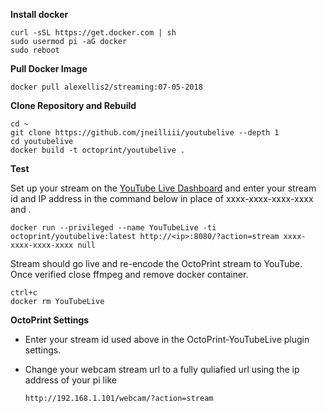 **Install docker**

    curl -sSL https://get.docker.com | sh
    sudo usermod pi -aG docker
    sudo reboot

**Pull Docker Image**

    docker pull alexellis2/streaming:07-05-2018
	
**Clone Repository and Rebuild**

    cd ~
    git clone https://github.com/jneilliii/youtubelive --depth 1
	cd youtubelive
	docker build -t octoprint/youtubelive .	
	
**Test**

Set up your stream on the [YouTube Live Dashboard](https://www.youtube.com/live_dashboard) and enter your stream id and IP address in the command below in place of xxxx-xxxx-xxxx-xxxx and <ip>.

    docker run --privileged --name YouTubeLive -ti octoprint/youtubelive:latest http://<ip>:8080/?action=stream xxxx-xxxx-xxxx-xxxx null

Stream should go live and re-encode the OctoPrint stream to YouTube.  Once verified close ffmpeg and remove docker container.
	
	ctrl+c
	docker rm YouTubeLive
	
**OctoPrint Settings**

- Enter your stream id used above in the OctoPrint-YouTubeLive plugin settings.
- Change your webcam stream url to a fully quliafied url using the ip address of your pi like

    `http://192.168.1.101/webcam/?action=stream`
	
